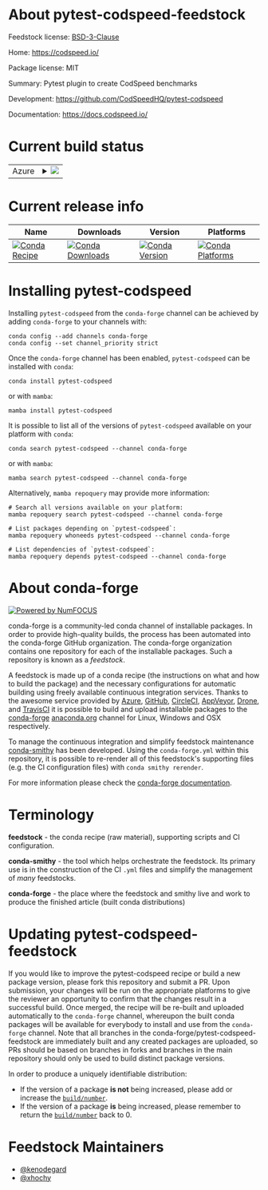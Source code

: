 About pytest-codspeed-feedstock
===============================

Feedstock license: [BSD-3-Clause](https://github.com/conda-forge/pytest-codspeed-feedstock/blob/main/LICENSE.txt)

Home: https://codspeed.io/

Package license: MIT

Summary: Pytest plugin to create CodSpeed benchmarks

Development: https://github.com/CodSpeedHQ/pytest-codspeed

Documentation: https://docs.codspeed.io/

Current build status
====================


<table>
    
  <tr>
    <td>Azure</td>
    <td>
      <details>
        <summary>
          <a href="https://dev.azure.com/conda-forge/feedstock-builds/_build/latest?definitionId=21965&branchName=main">
            <img src="https://dev.azure.com/conda-forge/feedstock-builds/_apis/build/status/pytest-codspeed-feedstock?branchName=main">
          </a>
        </summary>
        <table>
          <thead><tr><th>Variant</th><th>Status</th></tr></thead>
          <tbody><tr>
              <td>linux_64_python3.10.____cpython</td>
              <td>
                <a href="https://dev.azure.com/conda-forge/feedstock-builds/_build/latest?definitionId=21965&branchName=main">
                  <img src="https://dev.azure.com/conda-forge/feedstock-builds/_apis/build/status/pytest-codspeed-feedstock?branchName=main&jobName=linux&configuration=linux%20linux_64_python3.10.____cpython" alt="variant">
                </a>
              </td>
            </tr><tr>
              <td>linux_64_python3.11.____cpython</td>
              <td>
                <a href="https://dev.azure.com/conda-forge/feedstock-builds/_build/latest?definitionId=21965&branchName=main">
                  <img src="https://dev.azure.com/conda-forge/feedstock-builds/_apis/build/status/pytest-codspeed-feedstock?branchName=main&jobName=linux&configuration=linux%20linux_64_python3.11.____cpython" alt="variant">
                </a>
              </td>
            </tr><tr>
              <td>linux_64_python3.12.____cpython</td>
              <td>
                <a href="https://dev.azure.com/conda-forge/feedstock-builds/_build/latest?definitionId=21965&branchName=main">
                  <img src="https://dev.azure.com/conda-forge/feedstock-builds/_apis/build/status/pytest-codspeed-feedstock?branchName=main&jobName=linux&configuration=linux%20linux_64_python3.12.____cpython" alt="variant">
                </a>
              </td>
            </tr><tr>
              <td>linux_64_python3.9.____cpython</td>
              <td>
                <a href="https://dev.azure.com/conda-forge/feedstock-builds/_build/latest?definitionId=21965&branchName=main">
                  <img src="https://dev.azure.com/conda-forge/feedstock-builds/_apis/build/status/pytest-codspeed-feedstock?branchName=main&jobName=linux&configuration=linux%20linux_64_python3.9.____cpython" alt="variant">
                </a>
              </td>
            </tr><tr>
              <td>osx_64_python3.10.____cpython</td>
              <td>
                <a href="https://dev.azure.com/conda-forge/feedstock-builds/_build/latest?definitionId=21965&branchName=main">
                  <img src="https://dev.azure.com/conda-forge/feedstock-builds/_apis/build/status/pytest-codspeed-feedstock?branchName=main&jobName=osx&configuration=osx%20osx_64_python3.10.____cpython" alt="variant">
                </a>
              </td>
            </tr><tr>
              <td>osx_64_python3.11.____cpython</td>
              <td>
                <a href="https://dev.azure.com/conda-forge/feedstock-builds/_build/latest?definitionId=21965&branchName=main">
                  <img src="https://dev.azure.com/conda-forge/feedstock-builds/_apis/build/status/pytest-codspeed-feedstock?branchName=main&jobName=osx&configuration=osx%20osx_64_python3.11.____cpython" alt="variant">
                </a>
              </td>
            </tr><tr>
              <td>osx_64_python3.12.____cpython</td>
              <td>
                <a href="https://dev.azure.com/conda-forge/feedstock-builds/_build/latest?definitionId=21965&branchName=main">
                  <img src="https://dev.azure.com/conda-forge/feedstock-builds/_apis/build/status/pytest-codspeed-feedstock?branchName=main&jobName=osx&configuration=osx%20osx_64_python3.12.____cpython" alt="variant">
                </a>
              </td>
            </tr><tr>
              <td>osx_64_python3.9.____cpython</td>
              <td>
                <a href="https://dev.azure.com/conda-forge/feedstock-builds/_build/latest?definitionId=21965&branchName=main">
                  <img src="https://dev.azure.com/conda-forge/feedstock-builds/_apis/build/status/pytest-codspeed-feedstock?branchName=main&jobName=osx&configuration=osx%20osx_64_python3.9.____cpython" alt="variant">
                </a>
              </td>
            </tr><tr>
              <td>win_64_python3.10.____cpython</td>
              <td>
                <a href="https://dev.azure.com/conda-forge/feedstock-builds/_build/latest?definitionId=21965&branchName=main">
                  <img src="https://dev.azure.com/conda-forge/feedstock-builds/_apis/build/status/pytest-codspeed-feedstock?branchName=main&jobName=win&configuration=win%20win_64_python3.10.____cpython" alt="variant">
                </a>
              </td>
            </tr><tr>
              <td>win_64_python3.11.____cpython</td>
              <td>
                <a href="https://dev.azure.com/conda-forge/feedstock-builds/_build/latest?definitionId=21965&branchName=main">
                  <img src="https://dev.azure.com/conda-forge/feedstock-builds/_apis/build/status/pytest-codspeed-feedstock?branchName=main&jobName=win&configuration=win%20win_64_python3.11.____cpython" alt="variant">
                </a>
              </td>
            </tr><tr>
              <td>win_64_python3.12.____cpython</td>
              <td>
                <a href="https://dev.azure.com/conda-forge/feedstock-builds/_build/latest?definitionId=21965&branchName=main">
                  <img src="https://dev.azure.com/conda-forge/feedstock-builds/_apis/build/status/pytest-codspeed-feedstock?branchName=main&jobName=win&configuration=win%20win_64_python3.12.____cpython" alt="variant">
                </a>
              </td>
            </tr><tr>
              <td>win_64_python3.9.____cpython</td>
              <td>
                <a href="https://dev.azure.com/conda-forge/feedstock-builds/_build/latest?definitionId=21965&branchName=main">
                  <img src="https://dev.azure.com/conda-forge/feedstock-builds/_apis/build/status/pytest-codspeed-feedstock?branchName=main&jobName=win&configuration=win%20win_64_python3.9.____cpython" alt="variant">
                </a>
              </td>
            </tr>
          </tbody>
        </table>
      </details>
    </td>
  </tr>
</table>

Current release info
====================

| Name | Downloads | Version | Platforms |
| --- | --- | --- | --- |
| [![Conda Recipe](https://img.shields.io/badge/recipe-pytest--codspeed-green.svg)](https://anaconda.org/conda-forge/pytest-codspeed) | [![Conda Downloads](https://img.shields.io/conda/dn/conda-forge/pytest-codspeed.svg)](https://anaconda.org/conda-forge/pytest-codspeed) | [![Conda Version](https://img.shields.io/conda/vn/conda-forge/pytest-codspeed.svg)](https://anaconda.org/conda-forge/pytest-codspeed) | [![Conda Platforms](https://img.shields.io/conda/pn/conda-forge/pytest-codspeed.svg)](https://anaconda.org/conda-forge/pytest-codspeed) |

Installing pytest-codspeed
==========================

Installing `pytest-codspeed` from the `conda-forge` channel can be achieved by adding `conda-forge` to your channels with:

```
conda config --add channels conda-forge
conda config --set channel_priority strict
```

Once the `conda-forge` channel has been enabled, `pytest-codspeed` can be installed with `conda`:

```
conda install pytest-codspeed
```

or with `mamba`:

```
mamba install pytest-codspeed
```

It is possible to list all of the versions of `pytest-codspeed` available on your platform with `conda`:

```
conda search pytest-codspeed --channel conda-forge
```

or with `mamba`:

```
mamba search pytest-codspeed --channel conda-forge
```

Alternatively, `mamba repoquery` may provide more information:

```
# Search all versions available on your platform:
mamba repoquery search pytest-codspeed --channel conda-forge

# List packages depending on `pytest-codspeed`:
mamba repoquery whoneeds pytest-codspeed --channel conda-forge

# List dependencies of `pytest-codspeed`:
mamba repoquery depends pytest-codspeed --channel conda-forge
```


About conda-forge
=================

[![Powered by
NumFOCUS](https://img.shields.io/badge/powered%20by-NumFOCUS-orange.svg?style=flat&colorA=E1523D&colorB=007D8A)](https://numfocus.org)

conda-forge is a community-led conda channel of installable packages.
In order to provide high-quality builds, the process has been automated into the
conda-forge GitHub organization. The conda-forge organization contains one repository
for each of the installable packages. Such a repository is known as a *feedstock*.

A feedstock is made up of a conda recipe (the instructions on what and how to build
the package) and the necessary configurations for automatic building using freely
available continuous integration services. Thanks to the awesome service provided by
[Azure](https://azure.microsoft.com/en-us/services/devops/), [GitHub](https://github.com/),
[CircleCI](https://circleci.com/), [AppVeyor](https://www.appveyor.com/),
[Drone](https://cloud.drone.io/welcome), and [TravisCI](https://travis-ci.com/)
it is possible to build and upload installable packages to the
[conda-forge](https://anaconda.org/conda-forge) [anaconda.org](https://anaconda.org/)
channel for Linux, Windows and OSX respectively.

To manage the continuous integration and simplify feedstock maintenance
[conda-smithy](https://github.com/conda-forge/conda-smithy) has been developed.
Using the ``conda-forge.yml`` within this repository, it is possible to re-render all of
this feedstock's supporting files (e.g. the CI configuration files) with ``conda smithy rerender``.

For more information please check the [conda-forge documentation](https://conda-forge.org/docs/).

Terminology
===========

**feedstock** - the conda recipe (raw material), supporting scripts and CI configuration.

**conda-smithy** - the tool which helps orchestrate the feedstock.
                   Its primary use is in the construction of the CI ``.yml`` files
                   and simplify the management of *many* feedstocks.

**conda-forge** - the place where the feedstock and smithy live and work to
                  produce the finished article (built conda distributions)


Updating pytest-codspeed-feedstock
==================================

If you would like to improve the pytest-codspeed recipe or build a new
package version, please fork this repository and submit a PR. Upon submission,
your changes will be run on the appropriate platforms to give the reviewer an
opportunity to confirm that the changes result in a successful build. Once
merged, the recipe will be re-built and uploaded automatically to the
`conda-forge` channel, whereupon the built conda packages will be available for
everybody to install and use from the `conda-forge` channel.
Note that all branches in the conda-forge/pytest-codspeed-feedstock are
immediately built and any created packages are uploaded, so PRs should be based
on branches in forks and branches in the main repository should only be used to
build distinct package versions.

In order to produce a uniquely identifiable distribution:
 * If the version of a package **is not** being increased, please add or increase
   the [``build/number``](https://docs.conda.io/projects/conda-build/en/latest/resources/define-metadata.html#build-number-and-string).
 * If the version of a package **is** being increased, please remember to return
   the [``build/number``](https://docs.conda.io/projects/conda-build/en/latest/resources/define-metadata.html#build-number-and-string)
   back to 0.

Feedstock Maintainers
=====================

* [@kenodegard](https://github.com/kenodegard/)
* [@xhochy](https://github.com/xhochy/)

